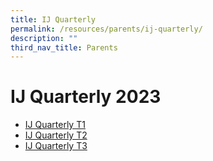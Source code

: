 ```yaml
---
title: IJ Quarterly
permalink: /resources/parents/ij-quarterly/
description: ""
third_nav_title: Parents
---
```

# IJ Quarterly 2023

* [IJ Quarterly T1](/files/IJ%20Quarterly%202023-T1.pdf)
* [IJ Quarterly T2](/files/IJ%20Quarterly%202023-T2.pdf)
* [IJ Quarterly T3](/files/ij%20quarterly%202023-t3.pdf)